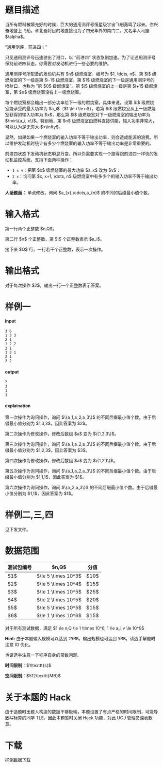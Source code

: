 # 题目描述

<p>当所有燃料被填充好的时候，巨大的通用测评号恒星级宇宙飞船轰鸣了起来。你兴奋地登上飞船。章北蚤将目的地直接设为了四光年外的南门二，又名半人马座 $\alpha$。</p>
<p>“通用测评，前进四！”</p>
<p>只见通用测评号迅速驶出了港口，以 “前进四” 状态急剧加速。为了让通用测评号保持前进四状态，你需要对发动机进行一些必要的维护。</p>
<p>通用测评号所配备的发动机共有 $n$ 级燃烧室，编号为 $1, \dots, n$。第 $i$ 级燃烧室的下一级是第 $i-1$ 级燃烧室，第 $1$ 级燃烧室的下一级是通用测评号的喷射口，也称为 “第 $0$ 级燃烧室”。第 $i$ 级燃烧室的上一级是第 $i+1$ 级燃烧室，第 $n$ 级燃烧室没有上一级燃烧室。</p>
<p>每个燃烧室都会输出一部分功率给下一级的燃烧室。具体来说，设第 $i$ 级燃烧室能承受的最大功率为 $a_i$（$1 \le i \le n$），若第 $i$ 级燃烧室从上一级燃烧室获得的输入功率为 $x$，那么第 $i$ 级燃烧室对下一级燃烧室的输出功率为 $\min\{a_i, x\}$。特别地，第 $n$ 级燃烧室由燃料直接供能，输入功率非常大，可以认为是无穷大 $+\infty$。</p>
<p>显然，如果如果一个燃烧室的输入功率不等于输出功率，则会造成能源的浪费。所以维护发动机时统计有多少个燃烧室的输入功率不等于输出功率是非常重要的。</p>
<p>前进四状态下发动机状态瞬息万变，所以你需要实现一个跑得跟前进四一样快的发动机监控系统，支持下面两种操作：</p>
<ul><li><code>1 x v</code>：把第 $x$ 级燃烧室的最大功率 $a_x$ 改为 $v$；</li>
<li><code>2 x</code>：询问第 $x, x+1, \dots, n$ 级燃烧室中有多少个的输入功率不等于输出功率。</li>
</ul><p><strong>人话题面：</strong> 单点修改，询问 $a_{x},\cdots,a_{n}$ 的不同的后缀最小值个数。</p>

# 输入格式


<p>第一行两个正整数 $n,Q$。</p>
<p>第二行 $n$ 个正整数，第 $i$ 个正整数表示 $a_i$。</p>
<p>接下来 $Q$ 行，一行若干个正整数，表示一次操作。</p>

# 输出格式


<p>对于每次操作 $2$，输出一行一个正整数表示答案。</p>

# 样例一


<h4>input</h4>
<pre><code class="sh_plain">3 6
1 3 3
2 1
1 2 2
2 1
1 3 1
2 1
2 2</code></pre>
<h4>output</h4>
<pre><code class="sh_plain">2
3
1
1</code></pre>
<h4>explaination</h4>
<p>第一次操作为询问操作，询问 $\{a_1,a_2,a_3\}$ 的不同后缀最小值个数。由于后缀最小值分别为 $1,3,3$，因此答案为 $2$。</p>
<p>第二次操作为修改操作，修改后数组 $a$ 变为 $\{1,2,3\}$。</p>
<p>第三次操作为询问操作，询问 $\{a_1,a_2,a_3\}$ 的不同后缀最小值个数。由于后缀最小值分别为 $1,2,3$，因此答案为 $3$。</p>
<p>第四次操作为修改操作，修改后数组 $a$ 变为 $\{1,2,1\}$。</p>
<p>第五次操作为询问操作，询问 $\{a_1,a_2,a_3\}$ 的不同后缀最小值个数。由于后缀最小值分别为 $1,1,1$，因此答案为 $1$。</p>
<p>第六次操作为询问操作，询问 $\{a_2,a_3\}$ 的不同后缀最小值个数。由于后缀最小值分别为 $1,1$，因此答案为 $1$。</p>

# 样例二,三,四


<p>见下发文件。</p>

# 数据范围


<div class="table-responsive">
    <table class="table table-bordered table-text-center table-vertical-middle"><thead><tr><th>测试包编号</th><th>$n,Q$</th><th>分值</th></tr></thead><tbody><tr><td>$1$</td><td>$\le 5 \times 10^3$</td><td>$10$</td></tr><tr><td>$2$</td><td>$\le 5 \times 10^4$</td><td>$15$</td></tr><tr><td>$3$</td><td>$\le 1 \times 10^5$</td><td>$25$</td></tr><tr><td>$4$</td><td>$\le 2 \times 10^5$</td><td>$20$</td></tr><tr><td>$5$</td><td>$\le 5 \times 10^5$</td><td>$15$</td></tr><tr><td>$6$</td><td>$\le 1 \times 10^6$</td><td>$15$</td></tr></tbody></table></div>

<p>对于所有测试数据，满足 $1 \le n,Q \le 1 \times 10^6, 1 \le a_i,v \le 10^9$</p>
<p><strong>Hint:</strong> 由于本题输入规模可以达到 <samp>25MB</samp>，输出规模也可达到 <samp>5MB</samp>，请选手解题时注意 IO 优化。</p>
<p>也请选手注意一下程序自身的常数问题。</p>
<p><strong>时间限制</strong>：$1\texttt{s}$</p>
<p><strong>空间限制</strong>：$512\texttt{MB}$</p>

# 关于本题的 Hack


<p>由于造题时出题人构造的数据不够极端，本题设置了有点严格的时间限制，可能导致写标算的同学 TLE。因此本题暂时关闭 Hack 功能，对此 UOJ 管理员深表歉意。</p>

# 下载


<p><a href="/download.php?type=problem&amp;id=515">样例数据下载</a></p>
